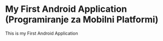 # My First Android Application (Programiranje za Mobilni Platformi)

This is my First Android Application
